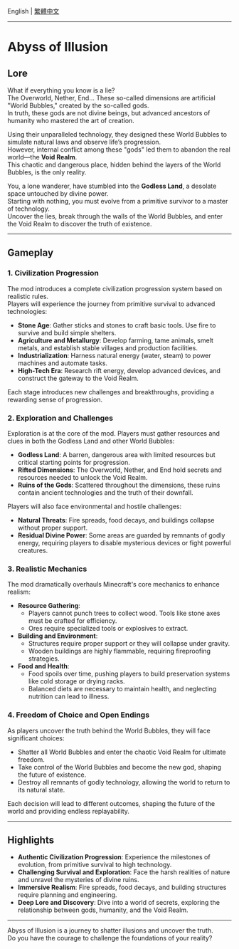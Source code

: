 English | [繁體中文](docs/readme/zh-tw.md)

---

# Abyss of Illusion

## Lore
What if everything you know is a lie?  
The Overworld, Nether, End... These so-called dimensions are artificial "World Bubbles," created by the so-called gods.  
In truth, these gods are not divine beings, but advanced ancestors of humanity who mastered the art of creation.

Using their unparalleled technology, they designed these World Bubbles to simulate natural laws and observe life’s progression.  
However, internal conflict among these "gods" led them to abandon the real world—the **Void Realm**.  
This chaotic and dangerous place, hidden behind the layers of the World Bubbles, is the only reality.

You, a lone wanderer, have stumbled into the **Godless Land**, a desolate space untouched by divine power.  
Starting with nothing, you must evolve from a primitive survivor to a master of technology.  
Uncover the lies, break through the walls of the World Bubbles, and enter the Void Realm to discover the truth of existence.

---

## Gameplay
### **1. Civilization Progression**
The mod introduces a complete civilization progression system based on realistic rules.  
Players will experience the journey from primitive survival to advanced technologies:
- **Stone Age**: Gather sticks and stones to craft basic tools. Use fire to survive and build simple shelters.
- **Agriculture and Metallurgy**: Develop farming, tame animals, smelt metals, and establish stable villages and production facilities.
- **Industrialization**: Harness natural energy (water, steam) to power machines and automate tasks.
- **High-Tech Era**: Research rift energy, develop advanced devices, and construct the gateway to the Void Realm.

Each stage introduces new challenges and breakthroughs, providing a rewarding sense of progression.

### **2. Exploration and Challenges**
Exploration is at the core of the mod. Players must gather resources and clues in both the Godless Land and other World Bubbles:
- **Godless Land**: A barren, dangerous area with limited resources but critical starting points for progression.
- **Rifted Dimensions**: The Overworld, Nether, and End hold secrets and resources needed to unlock the Void Realm.
- **Ruins of the Gods**: Scattered throughout the dimensions, these ruins contain ancient technologies and the truth of their downfall.

Players will also face environmental and hostile challenges:
- **Natural Threats**: Fire spreads, food decays, and buildings collapse without proper support.
- **Residual Divine Power**: Some areas are guarded by remnants of godly energy, requiring players to disable mysterious devices or fight powerful creatures.

### **3. Realistic Mechanics**
The mod dramatically overhauls Minecraft's core mechanics to enhance realism:
- **Resource Gathering**:
    - Players cannot punch trees to collect wood. Tools like stone axes must be crafted for efficiency.
    - Ores require specialized tools or explosives to extract.
- **Building and Environment**:
    - Structures require proper support or they will collapse under gravity.
    - Wooden buildings are highly flammable, requiring fireproofing strategies.
- **Food and Health**:
    - Food spoils over time, pushing players to build preservation systems like cold storage or drying racks.
    - Balanced diets are necessary to maintain health, and neglecting nutrition can lead to illness.

### **4. Freedom of Choice and Open Endings**
As players uncover the truth behind the World Bubbles, they will face significant choices:
- Shatter all World Bubbles and enter the chaotic Void Realm for ultimate freedom.
- Take control of the World Bubbles and become the new god, shaping the future of existence.
- Destroy all remnants of godly technology, allowing the world to return to its natural state.

Each decision will lead to different outcomes, shaping the future of the world and providing endless replayability.

---

## Highlights
- **Authentic Civilization Progression**: Experience the milestones of evolution, from primitive survival to high technology.
- **Challenging Survival and Exploration**: Face the harsh realities of nature and unravel the mysteries of divine ruins.
- **Immersive Realism**: Fire spreads, food decays, and building structures require planning and engineering.
- **Deep Lore and Discovery**: Dive into a world of secrets, exploring the relationship between gods, humanity, and the Void Realm.

---

Abyss of Illusion is a journey to shatter illusions and uncover the truth.  
Do you have the courage to challenge the foundations of your reality?
